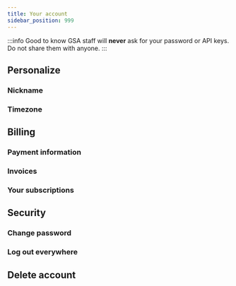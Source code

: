 ```yaml
---
title: Your account
sidebar_position: 999
---
```



:::info Good to know
GSA staff will __never__ ask for your password or API keys. Do not share them with anyone.
:::

## Personalize

### Nickname

### Timezone

## Billing

### Payment information

### Invoices

### Your subscriptions

## Security

### Change password

### Log out everywhere

## Delete account